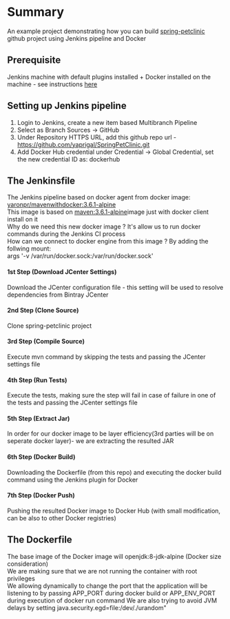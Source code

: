 # Summary
An example project demonstrating how you can build <a href="https://github.com/spring-projects/spring-petclinic">spring-petclinic</a> github project using Jenkins pipeline and Docker

## Prerequisite 
Jenkins machine with default plugins installed + Docker installed on the machine - see instructions <a href="https://jenkins.io/doc/book/installing/">here</a>

## Setting up Jenkins pipeline
1. Login to Jenkins, create a new item based Multibranch Pipeline
2. Select as Branch Sources -> GitHub
3. Under Repository HTTPS URL, add this github repo url - https://github.com/yaprigal/SpringPetClinic.git
4. Add Docker Hub credential under Credential -> Global Credential, set the new credential ID as: dockerhub

## The Jenkinsfile
The Jenkins pipeline based on docker agent from docker image: <a href="https://hub.docker.com/r/yaronpr/mavenwithdocker">yaronpr/mavenwithdocker:3.6.1-alpine</a><br>
This image is based on <a href="https://hub.docker.com/_/maven?tab=tags&page=1&name=3.6.1-alpine">maven:3.6.1-alpine</a>image just with docker client install on it<br>
Why do we need this new docker image ? It's allow us to run docker commands during the Jenkins CI process<br>
How can we connect to docker engine from this image ? By adding the follwing mount:<br> args '-v /var/run/docker.sock:/var/run/docker.sock'
<br>
#### 1st Step (Download JCenter Settings)
Download the JCenter configuration file - this setting will be used to resolve dependencies from Bintray JCenter<br>
#### 2nd Step (Clone Source)
Clone spring-petclinic project
#### 3rd Step (Compile Source)
Execute mvn command by skipping the tests and passing the JCenter settings file
#### 4th Step (Run Tests)
Execute the tests, making sure the step will fail in case of failure in one of the tests and passing the JCenter settings file<br>
#### 5th Step (Extract Jar)
In order for our docker image to be layer efficiency(3rd parties will be on seperate docker layer)- we are extracting the resulted JAR 
#### 6th Step (Docker Build)
Downloading the Dockerfile (from this repo) and executing the docker build command using the Jenkins plugin for Docker<br>
#### 7th Step (Docker Push)
Pushing the resulted Docker image to Docker Hub (with small modification, can be also to other Docker registries)

## The Dockerfile
The base image of the Docker image will openjdk:8-jdk-alpine (Docker size consideration)<br>
We are making sure that we are not running the container with root privileges<br>
We allowing dynamically to change the port that the application will be listening to by passing APP_PORT during docker build or APP_ENV_PORT during execution of docker run command
We are also trying to avoid JVM delays by setting java.security.egd=file:/dev/./urandom" 






